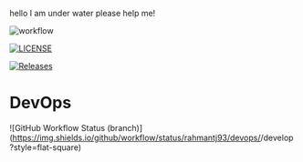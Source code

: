 hello I am under water please help me!

![workflow](https://github.com/rahmantj93/devops/actions/workflows/main.yml/badge.svg)

[![LICENSE](https://img.shields.io/github/license/rahmantj93/devops.svg?style=flat-square)](https://github.com/rahmantj93/devops/blob/master/LICENSE)

[![Releases](https://img.shields.io/github/release/rahmantj93/devops/all.svg?style=flat-square)](https://github.com/<rahmantj93/devops/releases)

# DevOps
![GitHub Workflow Status (branch)](https://img.shields.io/github/workflow/status/rahmantj93/devops/<action name taken from main.yml>/develop?style=flat-square)